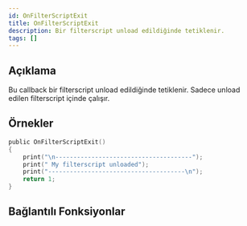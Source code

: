 ```yaml
---
id: OnFilterScriptExit
title: OnFilterScriptExit
description: Bir filterscript unload edildiğinde tetiklenir.
tags: []
---
```


## Açıklama

Bu callback bir filterscript unload edildiğinde tetiklenir. Sadece unload edilen filterscript içinde çalışır.

## Örnekler

```c
public OnFilterScriptExit()
{
    print("\n--------------------------------------");
    print(" My filterscript unloaded");
    print("--------------------------------------\n");
    return 1;
}
```

## Bağlantılı Fonksiyonlar
